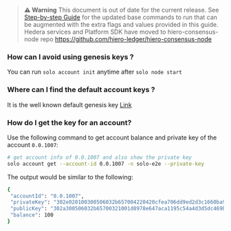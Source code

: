 > **⚠️ Warning**
> This document is out of date for the current release.  See [Step-by-step Guide](./StepByStepGuide.md) for the updated base commands to run that can be augmented with the extra flags and values provided in this guide. Hedera services and Platform SDK have moved to hiero-consensus-node repo <https://github.com/hiero-ledger/hiero-consensus-node>

### How can I avoid using genesis keys ?

You can run `solo account init` anytime after `solo node start`

### Where can I find the default account keys ?

It is the well known default genesis key [Link](https://github.com/hashgraph/hedera-services/blob/develop/hedera-node/data/onboard/GenesisPrivKey.txt)

### How do I get the key for an account?

Use the following command to get account balance and private key of the account `0.0.1007`:

```bash
# get account info of 0.0.1007 and also show the private key
solo account get --account-id 0.0.1007 -n solo-e2e --private-key
```

The output would be similar to the following:

```bash
{
 "accountId": "0.0.1007",
 "privateKey": "302e020100300506032b657004220420cfea706dd9ed2d3c1660ba98acf4fdb74d247cce289ef6ef47486e055e0b9508",
 "publicKey": "302a300506032b65700321001d8978e647aca1195c54a4d3d5dc469b95666de14e9b6edde8ed337917b96013",
 "balance": 100
}
```
